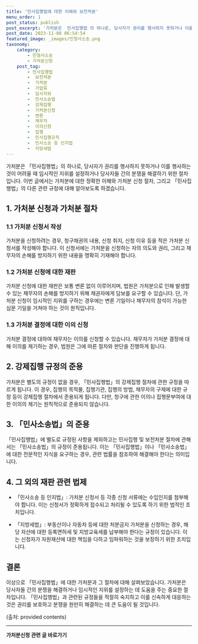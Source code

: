 ```yaml
---
title: '민사집행법에 대한 이해와 보전처분'
menu_order: 1
post_status: publish
post_excerpt: '가처분은  민사집행법 의 하나로, 당사자가 권리를 행사하지 못하거나 이를 행사하는 것이 어려울 때 임시적인 지위를 설정하거나 당사자들 간의 분쟁을 해결하기 위한 절차입니다. 이번 글에서는 가처분에 대한 정확한 이해와 가처분 신청 절차, 그리고  민사집행법 의 다른 관련 규정에 대해 알아보도록 하겠습니다.'
post_date: 2023-11-08 06:54:54
featured_image: _images/민형사소송.png
taxonomy:
    category:
        - 민형사소송
        - 가처분신청
    post_tag:
        - 민사집행법
        -  보전처분
        -  가처분
        -  가압류
        -  임시지위
        -  민사소송법
        -  강제집행
        -  가처분신청
        -  변론
        -  채무자
        -  이의신청
        -  집행
        -  민사집행규칙
        -  민사소송 등 인지법
        -  지방세법
---
```



가처분은 「민사집행법」의 하나로, 당사자가 권리를 행사하지 못하거나 이를 행사하는 것이 어려울 때 임시적인 지위를 설정하거나 당사자들 간의 분쟁을 해결하기 위한 절차입니다. 이번 글에서는 가처분에 대한 정확한 이해와 가처분 신청 절차, 그리고 「민사집행법」의 다른 관련 규정에 대해 알아보도록 하겠습니다.

## 1. 가처분 신청과 가처분 절차

### 1.1 가처분 신청서 작성

가처분을 신청하려는 경우, 청구채권의 내용, 신청 취지, 신청 이유 등을 적은 가처분 신청서를 작성해야 합니다. 이 신청서에는 가처분을 신청하는 자의 의도와 권리, 그리고 채무자의 손해를 방지하기 위한 내용을 명확히 기재해야 합니다.

### 1.2 가처분 신청에 대한 재판

가처분 신청에 대한 재판은 보통 변론 없이 이루어지며, 법원은 가처분으로 인해 발생할 수 있는 채무자의 손해를 방지하기 위해 채권자에게 담보를 요구할 수 있습니다. 단, 가처분 신청이 임시적인 지위를 구하는 경우에는 변론 기일이나 채무자의 참석이 가능한 심문 기일을 거쳐야 하는 것이 원칙입니다. 

### 1.3 가처분 결정에 대한 이의 신청

가처분 결정에 대하여 채무자는 이의를 신청할 수 있습니다. 채무자가 가처분 결정에 대해 이의를 제기하는 경우, 법원은 그에 따른 절차와 판단을 진행하게 됩니다.

## 2. 강제집행 규정의 준용

가처분은 별도의 규정이 없을 경우, 「민사집행법」의 강제집행 절차에 관한 규정을 따르게 됩니다. 이 경우, 집행의 목적물, 집행기관, 집행의 방법, 채무자의 구제에 대한 규정 등이 강제집행 절차에서 준용되게 됩니다. 다만, 청구에 관한 이의나 집행문부여에 대한 이의의 제기는 원칙적으로 준용되지 않습니다.

## 3. 「민사소송법」의 준용

「민사집행법」에 별도로 규정된 사항을 제외하고는 민사집행 및 보전처분 절차에 관해서는 「민사소송법」의 규정이 준용됩니다. 이는 「민사집행법」이나 「민사소송법」에 대한 전문적인 지식을 요구하는 경우, 관련 법률을 참조하여 해결해야 한다는 의미입니다.

## 4. 그 외의 재판 관련 법제

- 「민사소송 등 인지법」: 가처분 신청서 등 각종 신청 서류에는 수입인지를 첨부해야 합니다. 이는 신청서가 정확하게 접수되고 처리될 수 있도록 하기 위한 법적인 조치입니다.

- 「지방세법」: 부동산이나 자동차 등에 대한 처분금지 가처분을 신청하는 경우, 해당 자산에 대한 등록면허세 및 지방교육세를 납부해야 한다는 규정이 있습니다. 이는 신청자가 자원재산에 대한 책임을 다하고 임파워하는 것을 보장하기 위한 조치입니다.

## 결론

이상으로 「민사집행법」에 대한 가처분과 그 절차에 대해 살펴보았습니다. 가처분은 당사자들 간의 분쟁을 해결하거나 임시적인 지위를 설정하는 데 도움을 주는 중요한 절차입니다. 「민사집행법」과 관련된 규정들을 적절히 숙지하고 이를 신속하게 대응하는 것은 권리를 보호하고 분쟁을 원만히 해결하는 데 큰 도움이 될 것입니다.

(출처: provided contents)
<!-- wp:separator -->
<hr class="wp-block-separator has-alpha-channel-opacity"/>
<!-- /wp:separator -->

<!-- wp:group {"backgroundColor":"base","layout":{"type":"constrained"}} -->
<div class="wp-block-group has-base-background-color has-background"><!-- wp:paragraph {"align":"center","fontSize":"medium"} -->
<p class="has-text-align-center has-large-font-size"><strong>가처분신청 관련 글 바로가기</strong></p>
<!-- /wp:paragraph -->


<!-- wp:latest-posts
{"categories":[{"id":14597,"count":19,"description":"","link":"https://uknowlaw.com/category/%ea%b0%80%ec%b2%98%eb%b6%84%ec%8b%a0%ec%b2%ad/","name":"가처분신청","slug":"가처분신청","taxonomy":"category","parent":0,"meta":[],"_links":{"self":[{"href":"https://uknowlaw.com/wp-json/wp/v2/categories/14597"}],"collection":[{"href":"https://uknowlaw.com/wp-json/wp/v2/categories"}],"about":[{"href":"https://uknowlaw.com/wp-json/wp/v2/taxonomies/category"}],"wp:post_type":[{"href":"https://uknowlaw.com/wp-json/wp/v2/posts?categories=14597"}],"curies":[{"name":"wp","href":"https://api.w.org/{rel}","templated":true}]}}],"postsToShow":100,"excerptLength":28,"postLayout":"grid","columns":2,"featuredImageAlign":"left","featuredImageSizeSlug":"large","fontSize":"small"} /--></div>
<!-- /wp:group -->